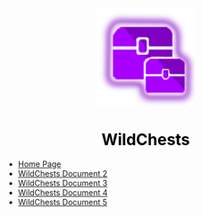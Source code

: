 <center>
  <a style="color: black; text-decoration: none;" href="/#/wildchests/">
    <img src="./images/wildchests-icon.png" width=35%>
    <h1>WildChests</h1>
  </a>
</center>

* [Home Page](wildchests/)
* [WildChests Document 2](wildchests/)
* [WildChests Document 3](wildchests/)
* [WildChests Document 4](wildchests/)
* [WildChests Document 5](wildchests/)
